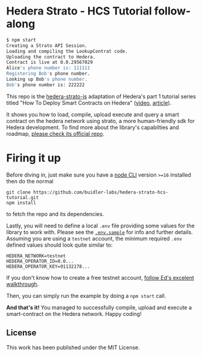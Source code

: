 # Hedera Strato - HCS Tutorial follow-along
``` bash
$ npm start
Creating a Strato API Session.
Loading and compiling the LookupContrat code.
Uploading the contract to Hedera.
Contract is live at 0.0.29567029
Alice's phone number is: 111111
Registering Bob's phone number.
Looking up Bob's phone number.
Bob's phone number is: 222222
```

This repo is the [hedera-strato-js](https://github.com/buidler-labs/hedera-strato-js) adaptation of Hedera's part 1 tutorial series titled "How To Deploy Smart Contracts on Hedera" ([video](https://youtu.be/L9Tm6yn_ayY), [article](https://hedera.com/blog/how-to-deploy-smart-contracts-on-hedera-part-1-a-simple-getter-and-setter-contract)). 

It shows you how to load, compile, upload execute and query a smart contract on the hedera network using strato, a more human-friendly sdk for Hedera development. To find more about the library's capabilties and roadmap, [please check its official repo](https://github.com/buidler-labs/hedera-strato-js).

# Firing it up

Before diving in, just make sure you have a [node CLI](https://nodejs.org/en/download/) version `>=16` installed then do the normal
```
git clone https://github.com/buidler-labs/hedera-strato-hcs-tutorial.git
npm install
```
to fetch the repo and its dependencies.

Lastly, you will need to define a local `.env` file providing some values for the library to work with. Please see the [`.env.sample`](./.env.sample) for info and further details. Assuming you are using a `testnet` account, the minimum required `.env` defined values should look quite similar to:

```
HEDERA_NETWORK=testnet
HEDERA_OPERATOR_ID=0.0...
HEDERA_OPERATOR_KEY=91132178...
```

If you don't know how to create a free testnet account, [follow Ed's excelent walkthrough](https://www.youtube.com/watch?v=L9Tm6yn_ayY). 

Then, you can simply run the example by doing a `npm start` call. 

**And that's it!** You managed to successfully compile, upload and execute a smart-contract on the Hedera network. Happy coding!

## License
This work has been published under the MIT License.